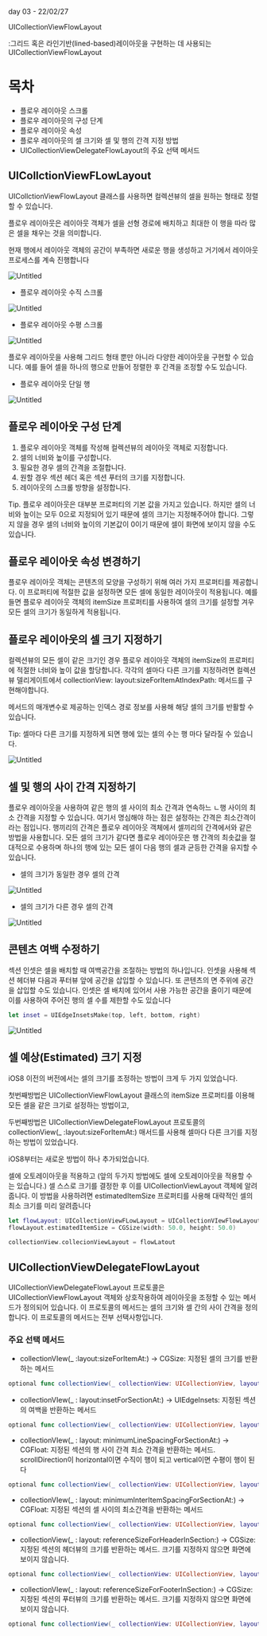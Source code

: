 day 03 - 22/02/27

UICollectionViewFlowLayout

:그리드 혹은 라인기반(lined-based)레이아웃을 구현하는 데 사용되는 UICollectionViewFlowLayout

# 목차

- 플로우 레이아웃 스크롤
- 플로우 레이아웃의 구성 단계
- 플로우 레이아웃 속성
- 플로우 레이아웃의 셀 크기와 셀 및 행의 간격 지정 방법
- UICollectionViewDelegateFlowLayout의 주요 선택 메서드

## UICollctionViewFLowLayout

UICollctionViewFlowLayout 클래스를 사용하면 컬렉션뷰의 셀을 원하는 형태로 정렬할 수 있습니다. 

플로우 레이아웃은 레이아웃 객체가 셀을 선형 경로에 배치하고 최대한 이 행을 따라 많은 셀을 채우는 것을 의미합니다.

현재 행에서 레이아웃 객체의 공간이 부족하면 새로운 행을 생성하고 거기에서 레이아웃 프로세스를 계속 진행합니다

![Untitled](https://s3-us-west-2.amazonaws.com/secure.notion-static.com/57c6b4a0-5071-4069-98ed-421ca37c6153/Untitled.png)

- 플로우 레이아웃 수직 스크롤

![Untitled](https://s3-us-west-2.amazonaws.com/secure.notion-static.com/726553c3-c721-4826-89e7-21b27054a143/Untitled.png)

- 플로우 레이아웃 수평 스크롤

![Untitled](https://s3-us-west-2.amazonaws.com/secure.notion-static.com/6d52ac3e-ce2d-40c7-b111-ef76663a7108/Untitled.png)

플로우 레이아웃을 사용해 그리드 형태 뿐만 아니라 다양한 레이아웃을 구현할 수 있습니다. 예를 들어 셀을 하나의 행으로 만들어 정렬한 후 간격을 조정할 수도 있습니다.

- 플로우 레이아웃 단일 행

![Untitled](https://s3-us-west-2.amazonaws.com/secure.notion-static.com/a805d785-935f-44d8-99e7-ba9a1e6792d6/Untitled.png)

## 플로우 레이아웃 구성 단계

1. 플로우 레이아웃 객체를 작성해 컬렉션뷰의 레이아웃 객체로 지정합니다.
2. 셀의 너비와 높이를 구성합니다.
3. 필요한 경우 셀의 간격을 조절합니다.
4. 원할 경우 섹션 헤더 혹은 섹션 푸터의 크기를 지정합니다.
5. 레이아웃의 스크롤 방향을 설정합니다.

Tip. 플로우 레이아웃은 대부분 프로퍼티의 기본 값을 가지고 있습니다. 하지만 셀의 너비와 높이는 모두 0으로 지정되어 있기 때문에 셀의 크기는 지정해주어야 합니다. 그렇지 않을 경우 셀의 너비와 높이의 기본값이 0이기 때문에 셀이 화면에 보이지 않을 수도 있습니다.

## 플로우 레이아웃 속성 변경하기

플로우 레이아웃 객체는 콘텐츠의 모양을 구성하기 위해 여러 가지 프로퍼티를 제공합니다. 이 프로퍼티에 적절한 값을 설정하면 모든 셀에 동일한 레이아웃이 적용됩니다. 예를 들면 플로우 레이아웃 객체의 itemSize 프로퍼티를 사용하여 셀의 크기를 설정할 겨우 모든 셀의 크기가 동일하게 적용됩니다.

## 플로우 레이아웃의 셀 크기 지정하기

컬렉션뷰의 모든 셀이 같은 크기인 경우 플로우 레이아웃 객체의 itemSize의 프로퍼티에 적절한 너비와 높이 값을 할당합니다. 각각의 셀마다 다른 크기를 지정하려면 컬렉션뷰 델리게이트에서 collectionView: layout:sizeForItemAtIndexPath: 메서드를 구현해야합니다. 

메서드의 매개변수로 제공하는 인덱스 경로 정보를 사용해 해당 셀의 크기를 반활할 수 있습니다.

Tip: 셀마다 다른 크기를 지정하게 되면 행에 있는 셀의 수는 행 마다 달라질 수 있습니다.

![Untitled](https://s3-us-west-2.amazonaws.com/secure.notion-static.com/783f538b-78e4-45e0-b387-668ee5bb259e/Untitled.png)

## 셀 및 행의 사이 간격 지정하기

플로우 레이아웃을 사용하여 같은 행의 셀 사이의 최소 간격과 연속하느 ㄴ행 사이의 최소 간격을 지정할 수 있습니다. 여기서 명심해야 하는 점은 설정하는 간격은 최소간격이라는 점입니다. 행끼리의 간격은 플로우 레이아웃 객체에서 셀끼리의 간격에서와 같은 방법을 사용합니다. 모든 셀의 크기가 같다면 플로우 레이아웃은 행 간격의 최솟값을 절대적으로 수용하며 하나의 행에 있는 모든 셀이 다음 행의 셀과 균등한 간격을 유지할 수 있습니다.

- 셀의 크기가 동일한 경우 셀의 간격

![Untitled](https://s3-us-west-2.amazonaws.com/secure.notion-static.com/8b5a040b-e306-45cd-979e-f0171fc73113/Untitled.png)

- 셀의 크기가 다른 경우 셀의 간격

![Untitled](https://s3-us-west-2.amazonaws.com/secure.notion-static.com/8e11cc84-6ada-44f9-9d48-f7cfaadb585f/Untitled.png)

## 콘텐츠 여백 수정하기

섹션 인셋은 셀을 배치할 때 여백공간을 조절하는 방법의 하나입니다. 인셋을 사용해 섹션 헤더뷰 다음과 푸터뷰 앞에 공간을 삽입할 수 있습니다. 또 콘텐츠의 면 주위에 공간을 삽입할 수도 있습니다. 인셋은 셀 배치에 있어서 사용 가능한 공간을 줄이기 때문에 이를 사용하여 주어진 행의 셀 수를 제한할 수도 있습니다

```swift
let inset = UIEdgeInsetsMake(top, left, bottom, right)
```

![Untitled](https://s3-us-west-2.amazonaws.com/secure.notion-static.com/bf3af927-c39f-4401-8dc4-18886a660204/Untitled.png)

## 셀 예상(Estimated) 크기 지정

iOS8 이전의 버전에서는 셀의 크기를 조정하는 방법이 크게 두 가지 있었습니다. 

첫번째방법은 UICollectionViewFlowLayout 클래스의 itemSize 프로퍼티를 이용해 모든 셀을 같은 크기로 설정하는 방법이고, 

두번째방법은 UICollectionViewDelegateFlowLayout 프로토콜의 collectionView(_ :layout:sizeForItemAt:) 매서드를 사용해 셀마다 다른 크기를 지정하는 방법이 있었습니다.

iOS8부터는 새로운 방법이 하나 추가되었습니다.

셀에 오토레이아웃을 적용하고 (앞의 두가지  방법에도 셀에 오토레이아웃을 적용할 수는 있습니다.) 셀 스스로 크기를 결정한 후 이를 UICollectionViewLayout 객체에 알려줍니다. 이 방법을 사용하려면 estimatedItemSize 프로퍼티를 사용해 대략적인 셀의 최소 크기를 미리 알려줍니다

```swift
let flowLayout: UICollectionViewFLowLayout = UICollectionVIewFlowLayout()
flowLayout.estimatedItemSize = CGSize(width: 50.0, height: 50.0)

collectionView.collecionViewLayout = flowLatout
```

## UICollectionViewDelegateFlowLayout

UICollectionViewDelegateFlowLayout 프로토콜은 UICollectionViewFlowLayout 객체와 상호작용하여 레이아웃을 조정할 수 있는 메서드가 정의되어 있습니다. 이 프로토콜의 메서드는 셀의 크기와 셀 간의 사이 간격을 정의합니다. 이 프로토콜의 메서드는 전부 선택사항입니다.

### 주요 선택 메서드

- collectionVIew(_ :layout:sizeForItemAt:) -> CGSize: 지정된 셀의 크기를 반환하는 메서드

```swift
optional func collectionView(_ collectionView: UICollectionView, layout collectionViewLayout: UICollectioniewLayout, sizeForItemAt indexPath: IndexPath)-> CGSize
```

- collectionVIew(_ : layout:insetForSectionAt:) -> UIEdgeInsets: 지정된 섹션의 여백을 반환하는 메서드

```swift
optional func collectionView(_ collectionView: UICollectionView, layout collectionViewLayout: UICollectionViewLayout, insetForSectionAt section: Int)->UIEdgeInsets
```

- collectionVIew(_ : layout: minimumLineSpacingForSectionAt:) -> CGFloat: 지정된 섹션의 행 사이 간격 최소 간격을 반환하는 메서드. scrollDirection이 horizontal이면 수직이 행이 되고 vertical이면 수평이 행이 된다

```swift
optional func collectionView(_ collectionView: UICollectionView, layout collectionViewLayout: UICollectionViewLayout, minimumLineSpacingForSectionAt section: Int) -> CGFloat
```

- collectionVIew(_ : layout: minimumInterItemSpacingForSectionAt:) -> CGFloat: 지정된 섹션의 셀 사이의 최소간격을 반환하는 메서드

```swift
optional func collectionView(_ collectionView: UICollectionView, layout collectionViewLayout: UICollectionViewLayout, minimumInteritemSpacingForSectionAt section: Int) -> CGFloat
```

- collectionView(_ : layout: referenceSizeForHeaderInSection:) -> CGSize: 지정된 섹션의 헤더뷰의 크기를 반환하는 메서드. 크기를 지정하지 않으면 화면에 보이지 않습니다.

```swift
optional func collectionView(_ collectionView: UICollectionView, layout collectionViewLayout: UICollectionViewLayout, referenceSizeForHeaderInSection section: Int) -> CGSize
```

- collectionVIew(_ : layout: referenceSizeForFooterInSection:) -> CGSize: 지정된 섹션의 푸터뷰의 크기를 반환하는 메서드. 크기를 지정하지 않으면 화면에 보이지 않습니다.

```swift
optional func collectionView(_ collectionView: UICollectionView, layout collectionViewLayout: UICollctionViewLayout. referenceSizeForFooterInSection section: Int) -> CGSize
```
